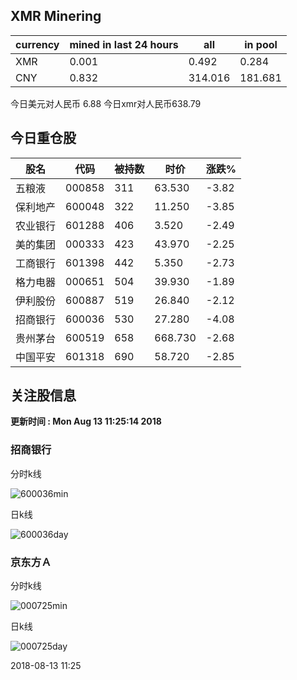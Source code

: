 ## XMR Minering

|currency|mined in last 24 hours|all|in pool|
|---|---|---|---|
|XMR|0.001|0.492|0.284|
|CNY|0.832|314.016|181.681|

今日美元对人民币 6.88	今日xmr对人民币638.79


## 今日重仓股 

|股名|代码|被持数|时价|涨跌%|
|---|---|---|---|---|
|五粮液|000858|311|63.530|-3.82|
|保利地产|600048|322|11.250|-3.85|
|农业银行|601288|406|3.520|-2.49|
|美的集团|000333|423|43.970|-2.25|
|工商银行|601398|442|5.350|-2.73|
|格力电器|000651|504|39.930|-1.89|
|伊利股份|600887|519|26.840|-2.12|
|招商银行|600036|530|27.280|-4.08|
|贵州茅台|600519|658|668.730|-2.68|
|中国平安|601318|690|58.720|-2.85|

## 关注股信息
**更新时间 : Mon Aug 13 11:25:14 2018**
### 招商银行 
分时k线

![600036min](http://image.sinajs.cn/newchart/min/n/sh600036.gif)

日k线

![600036day](http://image.sinajs.cn/newchart/daily/n/sh600036.gif)

### 京东方Ａ 
分时k线

![000725min](http://image.sinajs.cn/newchart/min/n/sz000725.gif)

日k线

![000725day](http://image.sinajs.cn/newchart/daily/n/sz000725.gif)

2018-08-13 11:25